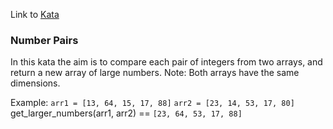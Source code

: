 Link to [Kata](https://www.codewars.com/kata/563b1f55a5f2079dc100008a/solutions/python)

### Number Pairs<kyu7>

In this kata the aim is to compare each pair of integers from two arrays, and return a new array of large numbers.
Note: Both arrays have the same dimensions.

Example:
`arr1 = [13, 64, 15, 17, 88]`
`arr2 = [23, 14, 53, 17, 80]`
get_larger_numbers(arr1, arr2) == `[23, 64, 53, 17, 88]`